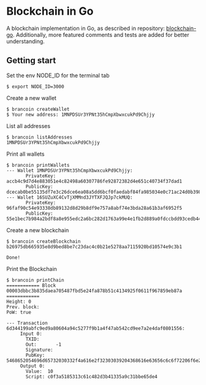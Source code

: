 # Blockchain in Go

A blockchain implementation in Go, as described in repository: [blockchain-go](https://github.com/Jeiwan/blockchain_go). Additionally, more featured comments and tests are added for better understanding.

## Getting start

Set the env NODE_ID for the terminal tab
```shell
$ export NODE_ID=3000
```

Create a new wallet
```shell
$ brancoin createWallet
$ Your new address: 1MNPDSUr3YPNt35hCmpXbwxcukPd9Chjjy
```

List all addresses
```shell
$ brancoin listAddresses
1MNPDSUr3YPNt35hCmpXbwxcukPd9Chjjy
```

Print all wallets
```shell
$ brancoin printWallets
--- Wallet 1MNPDSUr3YPNt35hCmpXbwxcukPd9Chjjy:
       PrivateKey:  accb4c9d7d4e883051e4c82498a60307786fe92872382d4e651c40734f37dad1
       PublicKey: dcecab0be55135df7e3c26dce6ea08a5dd6bcf0faedabf84fa985034e0c71ac24d0b398f615f1c543578782a92c18465cac15550cca96155e4be93ce11921f13
--- Wallet 16SUZuXC4CvTjXMMnd3JYTXFJQJp7ckMUQ:
       PrivateKey:  96faf90c54e93338db89132d8d29b8df9e757a8abf74e3bda28a61b3af6952f5
       PublicKey: 55e1bec7b984a2bdf8a8e955edc2a6bc282d1763a99e4e1fb2d889a0fdccbdd93cedb4418bea486a9ed3923994d6423589c1dcb98d4bfb0bc664296f7f8b4df3
```

Create a new blockchain
```shell
$ brancoin createBlockchain
b26975db665935e8d9bed8be7c23dac4c0b21e5278aa7115920bd10574e9c3b1

Done!
```

Print the Blockchain
```shell
$ brancoin printChain
============ Block 00003dbbc3b835daea705487fbd5e24fa878b51c4134925f0611f967859eb87a ============
Height: 0
Prev. block:
PoW: true

--- Transaction 6d344199abfc9ed9a80604a94c5277f9b1a4f47ab542cd9ee7a2e4daf0801556:
     Input 0:
       TXID:
       Out:       -1
       Signature:
       PubKey:    5468652054696d65732030332f4a616e2f32303039204368616e63656c6c6f72206f6e206272696e6b206f66207365636f6e64206261696c6f757420666f722062616e6b73
     Output 0:
       Value:  10
       Script: c0f3a5185313c61c482d3b41335a9c31bbe65de4
```
